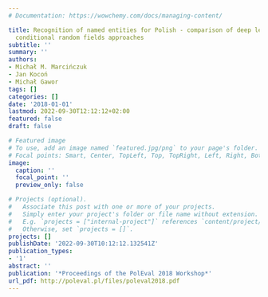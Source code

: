 ```yaml
---
# Documentation: https://wowchemy.com/docs/managing-content/

title: Recognition of named entities for Polish - comparison of deep learning and
  conditional random fields approaches
subtitle: ''
summary: ''
authors:
- Michał M. Marcińczuk
- Jan Kocoń
- Michał Gawor
tags: []
categories: []
date: '2018-01-01'
lastmod: 2022-09-30T12:12:12+02:00
featured: false
draft: false

# Featured image
# To use, add an image named `featured.jpg/png` to your page's folder.
# Focal points: Smart, Center, TopLeft, Top, TopRight, Left, Right, BottomLeft, Bottom, BottomRight.
image:
  caption: ''
  focal_point: ''
  preview_only: false

# Projects (optional).
#   Associate this post with one or more of your projects.
#   Simply enter your project's folder or file name without extension.
#   E.g. `projects = ["internal-project"]` references `content/project/deep-learning/index.md`.
#   Otherwise, set `projects = []`.
projects: []
publishDate: '2022-09-30T10:12:12.132541Z'
publication_types:
- '1'
abstract: ''
publication: '*Proceedings of the PolEval 2018 Workshop*'
url_pdf: http://poleval.pl/files/poleval2018.pdf
---
```

